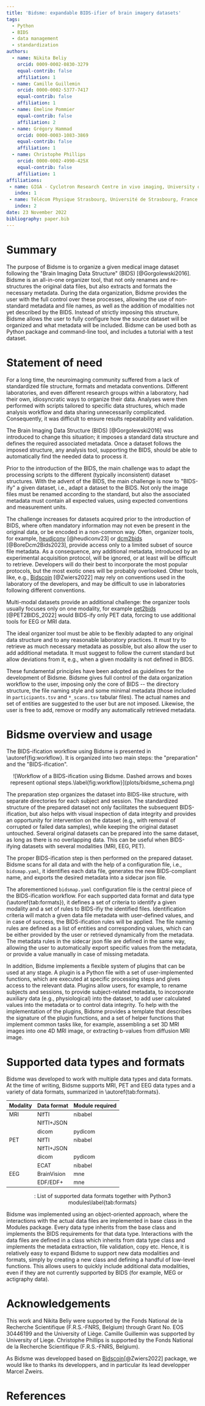 ```yaml
---
title: 'Bidsme: expandable BIDS-ifier of brain imagery datasets'
tags:
  - Python
  - BIDS
  - data management
  - standardization
authors:
  - name: Nikita Beliy
    orcid: 0009-0002-0830-3279
    equal-contrib: false
    affiliation: 1
  - name: Camille Guillemin
    orcid: 0000-0002-5377-7417
    equal-contrib: false
    affiliation: 1
  - name: Emeline Pommier
    equal-contrib: false
    affiliation: 2
  - name: Grégory Hammad
    orcid: 0000-0003-1083-3869
    equal-contrib: false
    affiliation: 1
  - name: Christophe Phillips
    orcid: 0000-0002-4990-425X
    equal-contrib: false
    affiliation: 1
affiliations:
 - name: GIGA - Cyclotron Research Centre in vivo imaging, University of Liege, Liege, Belgium
   index: 1
 - name: Télécom Physique Strasbourg, Université de Strasbourg, France
   index: 2
date: 23 November 2022
bibliography: paper.bib
---
```


# Summary

The purpose of Bidsme is to organize a given medical image dataset following the "Brain Imaging Data Structure" (BIDS) [@Gorgolewski2016]. Bidsme is an all-in-one organizer tool, that not only renames and re-structures the original data files, but also extracts and formats the necessary metadata. During the data organization, Bidsme provides the user with the full control over these processes, allowing the use of non-standard metadata and file names, as well as the addition of modalities not yet described by the BIDS. Instead of strictly imposing this structure, Bidsme allows the user to fully configure how the source dataset will be organized and what metadata will be included. Bidsme can be used both as Python package and command-line tool, and includes a tutorial with a test dataset.

# Statement of need

For a long time, the neuroimaging community suffered from a lack of standardized file structure, formats and metadata conventions. Different laboratories, and even different research groups within a laboratory, had their own, idiosyncratic ways to organize their data. Analyses were then performed with scripts tailored to specific data structures, which made analysis workflow and data sharing unnecessarily complicated. Consequently, it was difficult to ensure results repeatability and validation.

The Brain Imaging Data Structure (BIDS) [@Gorgolewski2016] was introduced to change this situation; it imposes a standard data structure and defines the required associated metadata. Once a dataset follows the imposed structure, any analysis tool, supporting the BIDS, should be able to automatically find the needed data to process it.

Prior to the introduction of the BIDS, the main challenge was to adapt the processing scripts to the different (typically inconsistent) dataset structures. With the advent of the BIDS, the main challenge is now to "BIDS-ify" a given dataset, i.e., adapt a dataset to the BIDS. Not only the image files must be renamed according to the standard, but also the associated metadata must contain all expected values, using expected conventions and measurement units.

The challenge increases for datasets acquired prior to the introduction of BIDS, where often mandatory information may not even be present in the original data, or be encoded in a non-common way.
Often, organizer tools, for example, 
[heudiconv](https://heudiconv.readthedocs.io/en/latest/index.html) [@heudiconv23] or
[dcm2bids](https://unfmontreal.github.io/Dcm2Bids) [@BoreDcm2Bids2023],
provide access only to a limited subset of source file metadata.
As a consequence, any additional metadata, introduced by an experimental acquisition protocol,
will be ignored, or at least will be difficult to retrieve.
Developers will do their best to incorporate the most popular protocols,
but the most exotic ones will be probably overlooked.
Other tools, like, e.g., [Bidscoin](https://github.com/Donders-Institute/bidscoin) [@Zwiers2022]
may rely on conventions used in the laboratory of the developers,
and may be difficult to use in laboratories following different conventions.

Multi-modal datasets provide an additional challenge: the organizer tools usually
focuses only on one modality, for example
[pet2bids](https://pet2bids.readthedocs.io/en/latest/index.html) [@PET2BIDS_2022]
would BIDS-ify only PET data, forcing to use additional tools for EEG or MRI data.

The ideal organizer tool must be able to be flexibly adapted to any original data structure and to any reasonable laboratory practices. It must try to retrieve as much necessary metadata as possible, but also allow the user to add additional metadata. It must suggest to follow the current standard but allow deviations from it, e.g., when a given modality is not defined in BIDS.

These fundamental principles have been adopted as guidelines for the development of Bidsme. Bidsme gives full control of the data organization workflow to the user, imposing only the core of BIDS -- the directory structure, the file naming style and some minimal metadata (those included in `participants.tsv` and `*_scans.tsv` tabular files). The actual names and set of entities are suggested to the user but are not imposed. Likewise, the user is free to add, remove or modify any automatically retrieved metadata.

# Bidsme overview and usage

The BIDS-ification workflow using Bidsme is presented in \autoref{fig:workflow}. It is organized into two main steps: the "preparation" and the "BIDS-ification".

<center>
![Workflow of a BIDS-ification using Bidsme. Dashed arrows and boxes represent optional steps.\label{fig:workflow}](plots/bidsme_schema.png)
</center>

The preparation step organizes the dataset into BIDS-like structure, with separate directories for each subject and session. The standardized structure of the prepared dataset not only facilitates the subsequent BIDS-ification, but also helps with visual inspection of data integrity and provides an opportunity for intervention on the dataset (e.g., with removal of corrupted or failed data samples), while keeping the original dataset untouched. Several original datasets can be prepared into the same dataset, as long as there is no overlapping data. This can be useful when BIDS-ifying datasets with several modalities (MRI, EEG, PET).

The proper BIDS-ification step is then performed on the prepared dataset. Bidsme scans for all data and with the help of a configuration file, i.e., `bidsmap.yaml`, it identifies each data file, generates the new BIDS-compliant name, and exports the desired metadata into a sidecar json file.

The aforementioned `bidsmap.yaml` configuration file is the central piece of the BIDS-ification workflow. For each supported data format and data type (\autoref{tab:formats}), it defines a set of criteria to identify a given modality and a set of rules to BIDS-ifiy the identified files. Identification criteria will match a given data file metadata with user-defined values, and in case of success, the BIDS-ification rules will be applied. The file naming rules are defined as a list of entities and corresponding values, which can be either provided by the user or retrieved dynamically from the metadata. The metadata rules in the sidecar json file are defined in the same way, allowing the user to automatically export specific values from the metadata, or provide a value manually in case of missing metadata.

In addition, Bidsme implements a flexible system of plugins that can be used at any stage. A plugin is a Python file with a set of user-implemented functions, which are executed at specific processing steps and gives access to the relevant data. Plugins allow users, for example, to rename subjects and sessions, to provide subject-related metadata, to incorporate auxiliary data (e.g., physiological) into the dataset, to add user calculated values into the metadata or to control data integrity. To help with the implementation of the plugins, Bidsme provides a template that describes the signature of the plugin functions, and a set of helper functions that implement common tasks like, for example, assembling a set 3D MRI images into one 4D MRI image, or extracting b-values from diffusion MRI image.

# Supported data types and formats

Bidsme was developed to work with multiple data types and data formats. At the time of writing, Bidsme supports MRI, PET and EEG data types and a variety of data formats, summarized in \autoref{tab:formats}.

<center>

| Modality | Data format | Module required |
| --------     | -----------        | -------------             |
| MRI        | NIfTI            | nibabel              |
|              | NIfTI+JSON  |                           |
|              | dicom          | pydicom            |
| PET        | NIfTI            | nibabel              |
|              | NIfTI+JSON  |                           |
|              | dicom          | pydicom             |
|              | ECAT            | nibabel               |
| EEG       | BrainVision   | mne                   |
|              | EDF/EDF+    | mne                   |

: List of supported data formats together with Python3 modules\label{tab:formats}
</center>

Bidsme was implemented using an object-oriented approach, where the interactions with the actual data files are implemented in base class in the Modules package. Every data type inherits from the base class and implements the BIDS requirements for that data type. Interactions with the data files are defined in a class which inherits from data type class and implements the metadata extraction, file validation, copy etc. Hence, it is relatively easy to expand Bidsme to support new data modalities and formats, simply by creating a new class and defining a handful of low-level functions. This allows users to quickly include additional data modalities, even if they are not currently supported by BIDS (for example, MEG or actigraphy data).

# Acknowledgements

This work and Nikita Beliy were supported by the Fonds National de la Recherche Scientifique (F.R.S.-FNRS, Belgium) through Grant No. EOS 30446199 and the University of Liège. Camille Guillemin was supported by University of Liege. Christophe Phillips is supported by the Fonds National de la Recherche Scientifique (F.R.S.-FNRS, Belgium).

As Bidsme was developped based on [Bidscoin](https://github.com/Donders-Institute/bidscoin)[@Zwiers2022] package, we would like to thanks its developpers, and in particular its lead developper Marcel Zweirs.

# References
